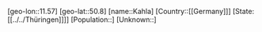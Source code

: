 ﻿---
location: [50.8,11.57]
type: City
tags:
- geo/City


SpocWebEntityId: 31250
isDeleted: false
confidential: public

---
[geo-lon::11.57]
[geo-lat::50.8]
[name::Kahla]
[Country::[[Germany]]]
[State:[[../../Thüringen]]]]
[Population::]
[Unknown::]

